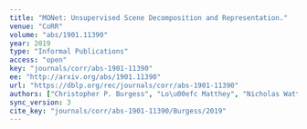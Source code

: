 ```yaml
---
title: "MONet: Unsupervised Scene Decomposition and Representation."
venue: "CoRR"
volume: "abs/1901.11390"
year: 2019
type: "Informal Publications"
access: "open"
key: "journals/corr/abs-1901-11390"
ee: "http://arxiv.org/abs/1901.11390"
url: "https://dblp.org/rec/journals/corr/abs-1901-11390"
authors: ["Christopher P. Burgess", "Lo\u00efc Matthey", "Nicholas Watters", "Rishabh Kabra", "Irina Higgins", "Matthew M. Botvinick", "Alexander Lerchner"]
sync_version: 3
cite_key: "journals/corr/abs-1901-11390/Burgess/2019"
---
```

